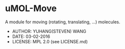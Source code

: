 # uMOL-Move
A module for moving (rotating, translating, ...) molecules.

* AUTHOR: YUHANG(STEVEN) WANG
* DATE: 03-02-2016
* LICENSE: MPL 2.0 (see LICENSE.md)


